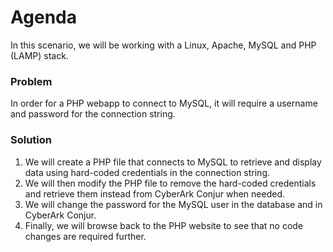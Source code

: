 # Agenda

In this scenario, we will be working with a Linux, Apache, MySQL and PHP (LAMP) stack.

### Problem
In order for a PHP webapp to connect to MySQL, it will require a username and password for the connection string.

### Solution
1. We will create a PHP file that connects to MySQL to retrieve and display data using hard-coded credentials in the connection string.
2. We will then modify the PHP file to remove the hard-coded credentials and retrieve them instead from CyberArk Conjur when needed.
3. We will change the password for the MySQL user in the database and in CyberArk Conjur.
4. Finally, we will browse back to the PHP website to see that no code changes are required further.